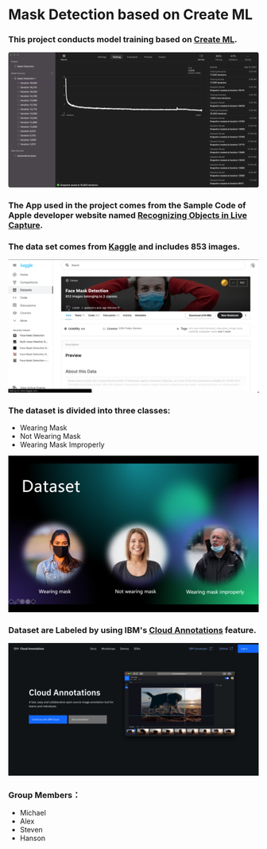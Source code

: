 # Mask Detection based on Create ML

### This project conducts model training based on [Create ML](https://developer.apple.com/documentation/createml).

![Training Model](https://github.com/AlexanderHe-CHAO/Markdown-Pictures/raw/main/Training%20Model.jpeg?raw=true)

### The App used in the project comes from the Sample Code of Apple developer website named [Recognizing Objects in Live Capture](https://developer.apple.com/documentation/vision/recognizing_objects_in_live_capture).

### The data set comes from [Kaggle](https://www.kaggle.com/andrewmvd/face-mask-detection) and includes 853 images.

![Kaggle Dataset Face Mask](https://github.com/AlexanderHe-CHAO/Markdown-Pictures/raw/main/Kaggle%20Dataset%20Face%20Mask.png?raw=true)

### The dataset is divided into three classes:

* Wearing Mask
* Not Wearing Mask
* Wearing Mask Improperly

![three classes](https://github.com/AlexanderHe-CHAO/Markdown-Pictures/raw/main/Three%20Classes.png?raw=true)

### Dataset are Labeled by using IBM's [Cloud Annotations](https://cloud.annotations.ai/buckets/alexandersurpass?location=us-standard) feature.

![IBM Cloud Annotations](https://github.com/AlexanderHe-CHAO/Markdown-Pictures/raw/main/IBM%20Cloud%20Annotations.png?raw=true)

### Group Members：

* Michael
* Alex
* Steven
* Hanson










